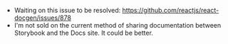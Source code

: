 - Waiting on this issue to be resolved: https://github.com/reactjs/react-docgen/issues/878
- I'm not sold on the current method of sharing documentation between Storybook and the Docs site. It could be better.